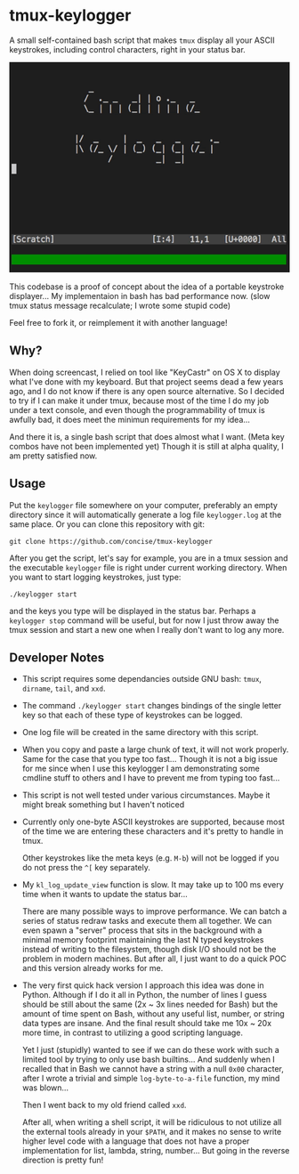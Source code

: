 # tmux-keylogger

A small self-contained bash script that makes `tmux` display all your ASCII
keystrokes, including control characters, right in your status bar.

![tmux-keylogger demo](https://raw.githubusercontent.com/concise/tmux-keylogger/master/demo.gif)

This codebase is a proof of concept about the idea of a portable keystroke
displayer...  My implementaion in bash has bad performance now.  (slow tmux
status message recalculate; I wrote some stupid code)

Feel free to fork it, or reimplement it with another language!


## Why?

When doing screencast, I relied on tool like "KeyCastr" on OS X to display what
I've done with my keyboard.  But that project seems dead a few years ago, and I
do not know if there is any open source alternative.  So I decided to try if I
can make it under tmux, because most of the time I do my job under a text
console, and even though the programmability of tmux is awfully bad, it does
meet the minimun requirements for my idea...

And there it is, a single bash script that does almost what I want.  (Meta key
combos have not been implemented yet)  Though it is still at alpha quality, I
am pretty satisfied now.


## Usage

Put the `keylogger` file somewhere on your computer, preferably an empty
directory since it will automatically generate a log file `keylogger.log` at
the same place.  Or you can clone this repository with git:

    git clone https://github.com/concise/tmux-keylogger

After you get the script, let's say for example, you are in a tmux session and
the executable `keylogger` file is right under current working directory.  When
you want to start logging keystrokes, just type:

    ./keylogger start

and the keys you type will be displayed in the status bar.  Perhaps a
`keylogger stop` command will be useful, but for now I just throw away the tmux
session and start a new one when I really don't want to log any more.


## Developer Notes

- This script requires some dependancies outside GNU bash: `tmux`, `dirname`,
  `tail`, and `xxd`.

- The command `./keylogger start` changes bindings of the single letter
  key so that each of these type of keystrokes can be logged.

- One log file will be created in the same directory with this script.

- When you copy and paste a large chunk of text, it will not work properly.
  Same for the case that you type too fast...  Though it is not a big issue for
  me since when I use this keylogger I am demonstrating some cmdline stuff to
  others and I have to prevent me from typing too fast...

- This script is not well tested under various circumstances.
  Maybe it might break something but I haven't noticed

- Currently only one-byte ASCII keystrokes are
  supported, because most of the time we are entering
  these characters and it's pretty to handle in tmux.

  Other keystrokes like the meta keys (e.g. `M-b`) will not
  be logged if you do not press the `^[` key separately.

- My `kl_log_update_view` function is slow.  It may take up to 100 ms every
  time when it wants to update the status bar...

  There are many possible ways to improve performance.  We can batch a
  series of status redraw tasks and execute them all together.  We can
  even spawn a "server" process that sits in the background with a
  minimal memory footprint maintaining the last N typed keystrokes
  instead of writing to the filesystem, though disk I/O should not be the
  problem in modern machines.  But after all, I just want to do a quick
  POC and this version already works for me.

- The very first quick hack version I approach this idea was done in
  Python.  Although if I do it all in Python, the number of lines I guess
  should be still about the same (2x ~ 3x lines needed for Bash) but the
  amount of time spent on Bash, without any useful list, number, or
  string data types are insane.  And the final result should take me 10x
  ~ 20x more time, in contrast to utilizing a good scripting language.

  Yet I just (stupidly) wanted to see if we can do these work with such a
  limited tool by trying to only use bash builtins...  And suddenly when
  I recalled that in Bash we cannot have a string with a null `0x00`
  character, after I wrote a trivial and simple `log-byte-to-a-file`
  function, my mind was blown...

  Then I went back to my old friend called `xxd`.

  After all, when writing a shell script, it will be ridiculous to not
  utilize all the external tools already in your `$PATH`, and it makes no
  sense to write higher level code with a language that does not have a
  proper implementation for list, lambda, string, number...  But going in
  the reverse direction is pretty fun!
